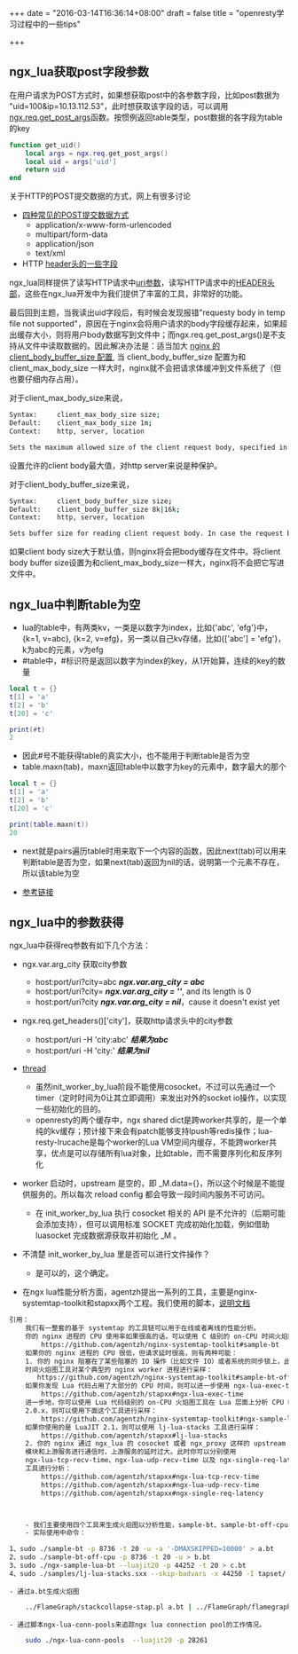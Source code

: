+++
date = "2016-03-14T16:36:14+08:00"
draft = false
title = "openresty学习过程中的一些tips"

+++

ngx_lua获取post字段参数
-------------------------------------

在用户请求为POST方式时，如果想获取post中的各参数字段，比如post数据为 "uid=100&ip=10.13.112.53"，此时想获取该字段的话，可以调用[ngx.req.get_post_args](https://github.com/openresty/lua-nginx-module#ngxreqget_post_args)函数。按惯例返回table类型，post数据的各字段为table的key

```lua
function get_uid()
	local args = ngx.req.get_post_args()
	local uid = args['uid']
	return uid
end
```

关于HTTP的POST提交数据的方式，网上有很多讨论

* [四种常见的POST提交数据方式](https://imququ.com/post/four-ways-to-post-data-in-http.html)
	* application/x-www-form-urlencoded
	* multipart/form-data
	* application/json
	* text/xml
* HTTP [header头的一些字段](http://jaseywang.me/2012/03/03/http-headers-%E9%83%A8%E5%88%86%E5%AD%97%E6%AE%B5%E7%AC%94%E8%AE%B0/)

ngx_lua同样提供了读写HTTP请求中[uri参数](https://github.com/openresty/lua-nginx-module#ngxreqget_uri_args)，读写HTTP请求中的[HEADER头部](https://github.com/openresty/lua-nginx-module#ngxreqget_uri_args)，这些在ngx_lua开发中为我们提供了丰富的工具，非常好的功能。

最后回到主题，当我读出uid字段后，有时候会发现报错"requesty body in temp file not supported"，原因在于nginx会将用户请求的body字段缓存起来，如果超出缓存大小，则将用户body数据写到文件中；而ngx.req.get_post_args()是不支持从文件中读取数据的。因此解决办法是：适当加大 [nginx 的 client_body_buffer_size 配置](http://wiki.nginx.org/HttpCoreModule#client_body_buffer_size), 当 client_body_buffer_size 配置为和 client_max_body_size 一样大时，nginx就不会把请求体缓冲到文件系统了（但也要仔细内存占用）。

对于client_max_body_size来说，

```bash
Syntax:		client_max_body_size size;
Default:	client_max_body_size 1m;
Context:	http, server, location

Sets the maximum allowed size of the client request body, specified in the “Content-Length” request header field. If the size in a request exceeds the configured value, the 413 (Request Entity Too Large) error is returned to the client. Please be aware that browsers cannot correctly display this error. Setting size to 0 disables checking of client request body size.
```
设置允许的client body最大值，对http server来说是种保护。

对于client_body_buffer_size来说，

```bash
Syntax:		client_body_buffer_size size;
Default:	client_body_buffer_size 8k|16k;
Context:	http, server, location

Sets buffer size for reading client request body. In case the request body is larger than the buffer, the whole body or only its part is written to a temporary file. By default, buffer size is equal to two memory pages. This is 8K on x86, other 32-bit platforms, and x86-64. It is usually 16K on other 64-bit platforms.
```
如果client body size大于默认值，则nginx将会把body缓存在文件中。将client body buffer size设置为和client_max_body_size一样大，nginx将不会把它写进文件中。

ngx_lua中判断table为空
-------------------------------------
* lua的table中，有两类kv，一类是以数字为index，比如{'abc', 'efg'}中，{k=1, v=abc}, {k=2, v=efg}，另一类以自己kv存储，比如{['abc'] = 'efg'}，k为abc的元素，v为efg
* #table中，#标识符是返回以数字为index的key，从1开始算，连续的key的数量

```lua
local t = {}
t[1] = 'a'
t[2] = 'b'
t[20] = 'c'

print(#t)
2
```

* 因此#号不能获得table的真实大小，也不能用于判断table是否为空
* table.maxn(tab)，maxn返回table中以数字为key的元素中，数字最大的那个

```lua
local t = {}
t[1] = 'a'
t[2] = 'b'
t[20] = 'c'

print(table.maxn(t))
20
```

* next就是pairs遍历table时用来取下一个内容的函数，因此next(tab)可以用来判断table是否为空，如果next(tab)返回为nil的话，说明第一个元素不存在，所以该table为空

* [参考链接](https://moonbingbing.gitbooks.io/openresty-best-practices/content/lua/not_nill.html)

ngx_lua中的参数获得
-------------------------------------

ngx_lua中获得req参数有如下几个方法：

* ngx.var.arg_city 获取city参数
    * host:port/uri?city=abc    ***ngx.var.arg_city = abc***
    * host:port/uri?city=       ***ngx.var.arg_city = ''***, and its length is 0
    * host:port/uri?city        ***ngx.var.arg_city = nil***，cause it doesn't exist yet

* ngx.req.get_headers()['city']，获取http请求头中的city参数
    * host:port/uri -H 'city:abc'   ***结果为abc***
    * host:port/uri -H 'city:'      ***结果为nil***


- [thread](https://groups.google.com/forum/#!topic/openresty/fQvG_TvDAvU)

    - 虽然init_worker_by_lua阶段不能使用cosocket，不过可以先通过一个timer（定时时间为0让其立即调用）来发出对外的socket io操作，以实现一些初始化的目的。
    - openresty的两个缓存中，ngx shared dict是跨worker共享的，是一个单纯的kv缓存；预计接下来会有patch能够支持lpush等redis操作；lua-resty-lrucache是每个worker的Lua VM空间内缓存，不能跨worker共享，优点是可以存储所有lua对象，比如table，而不需要序列化和反序列化

- worker 启动时，upstream 是空的，即 _M.data={}，所以这个时候是不能提供服务的。所以每次 reload config 都会导致一段时间内服务不可访问。
    - 在 init_worker_by_lua 执行 cosocket 相关的 API 是不允许的（后期可能会添加支持），但可以调用标准 SOCKET 完成初始化加载，例如借助 luasocket 完成数据源获取并初始化 _M 。

- 不清楚 init_worker_by_lua 里是否可以进行文件操作？
    - 是可以的，这个确定。

- 在ngx lua性能分析方面，agentzh提出一系列的工具，主要是nginx-systemtap-toolkit和stapxx两个工程。我们使用的脚本，[说明文档](https://groups.google.com/forum/#!topic/openresty/bOwgPymXQzg)

```bash
引用：
	我们有一整套的基于 systemtap 的工具链可以用于在线或者离线的性能分析。 
	你的 nginx 进程的 CPU 使用率如果很高的话，可以使用 C 级别的 on-CPU 时间火焰图工具对你最忙的 nginx worker 进程进行采样： 
	    https://github.com/agentzh/nginx-systemtap-toolkit#sample-bt 
	如果你的 nginx 进程的 CPU 很低，但请求延时很高，则有两种可能： 
	1. 你的 nginx 阻塞在了某些阻塞的 IO 操作（比如文件 IO）或者系统的同步锁上，此时你可以使用 C 级别的 off-CPU 
	时间火焰图工具对某个典型的 nginx worker 进程进行采样： 
	   https://github.com/agentzh/nginx-systemtap-toolkit#sample-bt-off-cpu 
	如果你发现 Lua 代码占用了大部分的 CPU 时间，则可以进一步使用 ngx-lua-exec-time 工具加以确认： 
	    https://github.com/agentzh/stapxx#ngx-lua-exec-time 
	进一步地，你可以使用 Lua 代码级别的 on-CPU 火焰图工具在 Lua 层面上分析 CPU 时间的分布。如果你使用的是 LuaJIT 
	2.0.x，则可以使用下面这个工具进行采样： 
	    https://github.com/agentzh/nginx-systemtap-toolkit#ngx-sample-lua-bt 
	如果你使用的是 LuaJIT 2.1，则可以使用 lj-lua-stacks 工具进行采样： 
	    https://github.com/agentzh/stapxx#lj-lua-stacks 
	2. 你的 nginx 通过 ngx_lua 的 cosocket 或者 ngx_proxy 这样的 upstream 
	模块和上游服务进行通信时，上游服务的延时过大。此时你可以分别使用 
	ngx-lua-tcp-recv-time、ngx-lua-udp-recv-time 以及 ngx-single-req-latency 
	工具进行分析： 
	    https://github.com/agentzh/stapxx#ngx-lua-tcp-recv-time 
	    https://github.com/agentzh/stapxx#ngx-lua-udp-recv-time 
	    https://github.com/agentzh/stapxx#ngx-single-req-latency  



    - 我们主要使用四个工具来生成火焰图以分析性能，sample-bt、sample-bt-off-cpu、ngx-sample-lua-bt 和 lj-lua-stacks。
    - 实际使用中命令：
```

```bash
1、sudo ./sample-bt -p 8736 -t 20 -u -a '-DMAXSKIPPED=10000' > a.bt
2、sudo ./sample-bt-off-cpu -p 8736 -t 20 -u > b.bt
3、sudo ./ngx-sample-lua-bt --luajit20 -p 44252 -t 20 > c.bt
4、sudo ./samples/lj-lua-stacks.sxx --skip-badvars -x 44250 -I tapset/ > d.bt
```

    - 通过a.bt生成火焰图

```bash
	../FlameGraph/stackcollapse-stap.pl a.bt | ../FlameGraph/flamegraph.pl > a.svg
```

    - 通过脚本ngx-lua-conn-pools来追踪ngx lua connection pool的工作情况。		

```bash
    sudo ./ngx-lua-conn-pools  --luajit20 -p 28261
```

